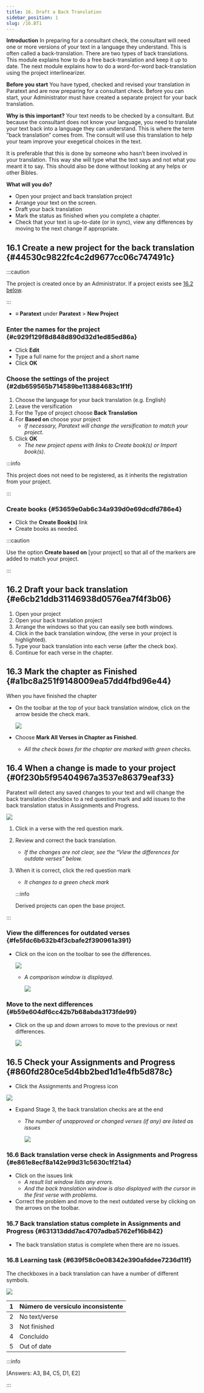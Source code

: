 ```yaml
---
title: 16. Draft a Back Translation
sidebar_position: 1
slug: /16.BT1
---
```




**Introduction**  In preparing for a consultant check, the consultant will need one or more versions of your text in a language they understand. This is often called a back-translation. There are two types of back translations. This module explains how to do a free back-translation and keep it up to date. The next module explains how to do a word-for-word back-translation using the project interlinearizer.


**Before you start**  You have typed, checked and revised your translation in Paratext and are now preparing for a consultant check. Before you can start, your Administrator must have created a separate project for your back translation.


**Why is this important?**  Your text needs to be checked by a consultant. But because the consultant does not know your language, you need to translate your text back into a language they can understand. This is where the term “back translation” comes from. The consult will use this translation to help your team improve your exegetical choices in the text.


It is preferable that this is done by someone who hasn’t been involved in your translation. This way she will type what the text says and not what you meant it to say. This should also be done without looking at any helps or other Bibles.


**What will you do?**

- Open your project and back translation project
- Arrange your text on the screen.
- Draft your back translation
- Mark the status as finished when you complete a chapter.
- Check that your text is up-to-date (or in sync), view any differences by moving to the next change if appropriate.

## 16.1 Create a new project for the back translation {#44530c9822fc4c2d9677cc06c747491c}


:::caution

The project is created once by an Administrator. If a project exists see [16.2 below](/16.BT1#e6cb21ddb31146938d0576ea7f4f3b06).

:::



- **≡ Paratext** under **Paratext** &gt; **New Project**

### **Enter the names for the project** {#c929f129f8d848d890d32d1ed85ed86a}

- Click **Edit**
- Type a full name for the project and a short name
- Click **OK**

### **Choose the settings** **of the project** {#2db659565b714589be113884683c1f1f}

1. Choose the language for your back translation (e.g. English)
2. Leave the versification
3. For the Type of project choose **Back Translation**
4. For **Based on** choose your project
    - _If necessary, Paratext will change the versification to match your project._
5. Click **OK**
    - _The new project opens with links to Create book(s) or Import book(s)_.

:::info

This project does not need to be registered, as it inherits the registration from your project.

:::




### **Create books** {#53659e0ab6c34a939d0e69dcdfd786e4}

- Click the **Create Book(s)** link
- Create books as needed.

:::caution

Use the option **Create based on** [your project] so that all of the markers are added to match your project.

:::




## 16.2 Draft your back translation {#e6cb21ddb31146938d0576ea7f4f3b06}

1. Open your project
2. Open your back translation project
3. Arrange the windows so that you can easily see both windows.
4. Click in the back translation window, (the verse in your project is highlighted).
5. Type your back translation into each verse (after the check box).
6. Continue for each verse in the chapter.

## 16.3 Mark the chapter as Finished {#a1bc8a251f9148009ea57dd4fbd96e44}


When you have finished the chapter

- On the toolbar at the top of your back translation window, click on the arrow beside the check mark.

    ![](./1022870917.png)

- Choose **Mark All Verses in Chapter as Finished**.
    - _All the check boxes for the chapter are marked with green checks._

## 16.4 When a change is made to your project {#0f230b5f95404967a3537e86379eaf33}


Paratext will detect any saved changes to your text and will change the back translation checkbox to a red question mark and add issues to the back translation status in Assignments and Progress.


![](./2038516241.png)

1. Click in a verse with the red question mark.
2. Review and correct the back translation.
    - _If the changes are not clear, see the “View the differences for outdate verses” below._
3. When it is correct, click the red question mark
    - _It changes to a green check mark_

    :::info

    Derived projects can open the base project.


:::




### **View the differences for outdated verses** {#fe5fdc6b632b4f3cbafe2f390961a391}

- Click on the  icon on the toolbar to see the differences.

    ![](./855261181.png)

    - _A comparison window is displayed_.

        ![](./1718777957.png)


### **Move to the next differences** {#b59e604df6cc42b7b68abda3173fde99}

- Click on the up and down arrows to move to the previous or next differences.

    ![](./907576153.png)


## 16.5 Check your **Assignments and Progress** {#860fd280ce5d4bb2bed1d1e4fb5d878c}


<div class='notion-row'>
<div class='notion-column' style={{width: 'calc((100% - (min(32px, 4vw) * 1)) * 0.5)'}}>

- Click the Assignments and Progress icon

</div><div className='notion-spacer'></div>

<div class='notion-column' style={{width: 'calc((100% - (min(32px, 4vw) * 1)) * 0.5)'}}>


![](./470041928.png)


</div><div className='notion-spacer'></div>
</div>

- Expand Stage 3, the back translation checks are at the end
    - _The number of unapproved or changed verses (if any) are listed as_ _issues_

        ![](./1143591829.png)


### 16.6 Back translation verse check in Assignments and Progress {#e861e8ecf8a142e99d31c5630c1f21a4}

- Click on the issues link
    - _A result list window lists any errors._
    - _And the back translation window is also displayed with the cursor in the first verse with problems._
- Correct the problem and move to the next outdated verse by clicking on the arrows on the toolbar.

### 16.7 Back translation status complete in Assignments and Progress {#631313ddd7ac4707adba5762ef16b842}

- The back translation status is complete when there are no issues.

### 16.8 Learning task {#639f58c0e08342e390afddee7236d11f}


The checkboxes in a back translation can have a number of different symbols.


![](./967840981.png)


| 1 | Número de versículo inconsistente |
| - | --------------------------------- |
| 2 | No text/verse                     |
| 3 | Not finished                      |
| 4 | Concluído                         |
| 5 | Out of date                       |


:::info

[Answers: A3, B4, C5, D1, E2]

:::




